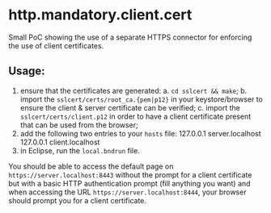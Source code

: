 # http.mandatory.client.cert

Small PoC showing the use of a separate HTTPS connector for enforcing the use of client
certificates.

## Usage:

1. ensure that the certificates are generated:
  a. `cd sslcert && make`;
  b. import the `sslcert/certs/root_ca.{pem|p12}` in your keystore/browser to ensure the client & server certificate can be verified;
  c. import the `sslcert/certs/client.p12` in order to have a client certificate present that can be used from the browser;
2. add the following two entries to your `hosts` file:
    127.0.0.1 server.localhost
    127.0.0.1 client.localhost
3. in Eclipse, run the `local.bndrun` file.
 
You should be able to access the default page on `https://server.localhost:8443` without
the prompt for a client certificate but with a basic HTTP authentication prompt (fill
anything you want) and when accessing the URL `https://server.localhost:8444`, your
browser should prompt you for a client certificate.
